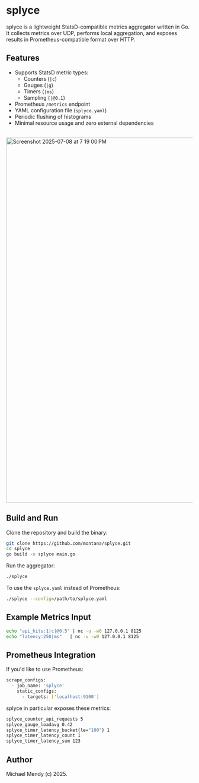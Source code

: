 # splyce

splyce is a lightweight StatsD-compatible metrics aggregator written in Go. It collects metrics over UDP, performs local aggregation, and exposes results in Prometheus-compatible format over HTTP.

## Features

- Supports StatsD metric types:
  - Counters (`|c`)
  - Gauges (`|g`)
  - Timers (`|ms`)
  - Sampling (`|@0.1`)
- Prometheus `/metrics` endpoint
- YAML configuration file (`splyce.yaml`)
- Periodic flushing of histograms
- Minimal resource usage and zero external dependencies

<br>


<img width="983" alt="Screenshot 2025-07-08 at 7 19 00 PM" src="https://github.com/user-attachments/assets/031ba313-ef10-4be1-80b5-4ebc4719e242" />


## Build and Run

Clone the repository and build the binary:

```bash
git clone https://github.com/montana/splyce.git
cd splyce
go build -o splyce main.go
```
Run the aggregator:

```bash
./splyce
```

To use the `splyce.yaml` instead of Prometheus:

```bash
./splyce --config=/path/to/splyce.yaml
```

## Example Metrics Input

```bash
echo "api_hits:1|c|@0.5" | nc -u -w0 127.0.0.1 8125
echo "latency:250|ms"   | nc -u -w0 127.0.0.1 8125
```
## Prometheus Integration

If you'd like to use Prometheus: 

```bash
scrape_configs:
  - job_name: 'splyce'
    static_configs:
      - targets: ['localhost:9100']
```
splyce in particular exposes these metrics:

```bash
splyce_counter_api_requests 5
splyce_gauge_loadavg 0.42
splyce_timer_latency_bucket{le="100"} 1
splyce_timer_latency_count 1
splyce_timer_latency_sum 123
```

## Author
Michael Mendy (c) 2025.
